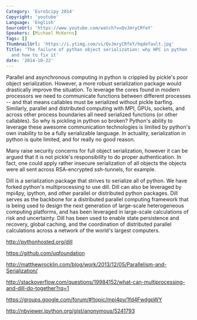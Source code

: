 ```yaml
---
Category: 'EuroScipy 2014'
Copyright: 'youtube'
Language: 'English'
SourceUrl: 'https://www.youtube.com/watch?v=QvJmryCRfeY'
Speakers: [Michael McKerns]
Tags: []
ThumbnailUrl: 'https://i.ytimg.com/vi/QvJmryCRfeY/hqdefault.jpg'
Title: 'The failure of python object serialization: why HPC in python is broken,
  and how to fix it'
date: '2014-10-22'
---
```

Parallel and asynchronous computing in python is crippled by pickle's poor
object serialization. However, a more robust serialization package would
drastically improve the situation. To leverage the cores found in modern
processors we need to communicate functions between different processes --
and that means callables must be serialized without pickle barfing.
Similarly, parallel and distributed computing with MPI, GPUs, sockets, and
across other process boundaries all need serialized functions (or other
callables). So why is pickling in python so broken? Python's ability to
leverage these awesome communication technologies is limited by python's own
inability to be a fully serializable language. In actuality, serialization
in python is quite limited, and for really no good reason.

Many raise security concerns for full object serialization, however it can
be argued that it is not pickle's responsibility to do proper
authentication. In fact, one could apply rather insecure serialization of
all objects the objects were all sent across RSA-encrypted ssh-tunnels, for
example.

Dill is a serialization package that strives to serialize all of python. We
have forked python's multiprocessing to use dill. Dill can also be leveraged
by mpi4py, ipython, and other parallel or distributed python packages. Dill
serves as the backbone for a distributed parallel computing framework that
is being used to design the next generation of large-scale heterogeneous
computing platforms, and has been leveraged in large-scale calculations of
risk and uncertainty. Dill has been used to enable state persistence and
recovery, global caching, and the coordination of distributed parallel
calculations across a network of the world's largest computers.

http://pythonhosted.org/dill

https://github.com/uqfoundation

http://matthewrocklin.com/blog/work/2013/12/05/Parallelism-and-Serialization/

http://stackoverflow.com/questions/19984152/what-can-multiprocessing-and-dill-do-together?rq=1

https://groups.google.com/forum/#!topic/mpi4py/1fd4FwdgpWY

http://nbviewer.ipython.org/gist/anonymous/5241793

